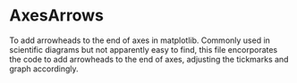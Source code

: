 # AxesArrows
To add arrowheads to the end of axes in matplotlib.
Commonly used in scientific diagrams but not apparently easy to find, this file encorporates the code to add arrowheads to the end of axes, adjusting the tickmarks and graph accordingly.

